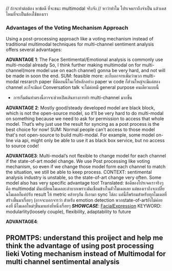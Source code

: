 
// ถ้าจะทำต่อต้อง หาข้อดี ที่จะชนะ multimodal จริงจัง
// หาว่าทำไม โปรเจคเราถึงจำเป็น แล้วเคสไหนที่จะเป็นต้องใช้ของเรา

### Advantages of the Voting Mechanism Approach
Using a post-processing approach like a voting mechanism instead of traditional multimodal techniques for multi-channel sentiment analysis offers several advantages:

**ADVANTAGE 1**: The Face Sentimental/Emotional analysis is commonly use multi-modal already
So, I think further making multimodal on for multi-channel(more model use on each channel) gonna be very hard, and not will be made in soon the end.
SUM: feasible
more: ละก็บอกจารเพิ่มว่าพวก multi-modal resrarch paper ที่มีตอนนี้ในเว็ปหลักอย่าง paper w code ก็ส่วนใหญ่จะมีแค่สอง channel ละก็จะมีแค่ Conversation talk จะไม่ค่อยมี general purpose คนเดียวแบบนี้ 
- การเริ่มต้นทำตรงนี้อาจจะช่วยเปิดเส้นทางการทำ multi-channel มากขึ้น

**ADVANTAGE 2**: Mostly good/steady developed model are black block, which is not the open-source model, so it’ll be very hard to do multi-modal on something because we need to ask for permission to access that whole model. That’s why just use the result for syncing as a post process is the best choice for now!
SUM: Normal people can’t access to those model that's not open-source to build multi-modal. For example, some model on-line via api, might only be able to use it as black box service, but no access to source code!


**ADVANTAGE3**: Multi-modal’s not flexible to change model for each channel if the state-of-art model change. We use Post processing like voting mechanism, so even if we change those model form each channel to match the situation, we still be able to keep process.
CONTEXT: sentimental analysis industry is unstable, so the state-of-art change very often. Some model also has very specific advantage too!
Translated: ข้อดีของโปรเจคเราจริงๆคือ multimodal มันเปลี่ยนโมเดลละลำบากเพราะมันเชื่อมข้างในตัวโมเดลเลย แต่ของเราถึงจะเปลี้ยนโมเดลก็แค่ปรับ result ให้ metric คล้ายๆกัน ก็เอามา sync ได้ละ แค่นี้ก็พร้อมสำหรับทุกโมเดลที่สร้างขึ้นมาเรื่อยๆ (อาจจะบอกจารว่า สำหรับ emotion detection พวกstate-of-artยังไม่ค่อยคงที่ มีโมเดลใหม่ๆขึ้นมาแย่งที่หนึ่งเรื่อยๆ
***SHOWCASE***: [FacialExpression](./FacialExpression.md)
KEYWORD: modularlity(loosely couple), flexibility, adaptability to future

**ADVANTAGE4**:


**PROMTPS**: understand this proiject and help me think the advantage of using post processing lieki Voting mechanism instead of Multimodal for multi channel sentimental analysis
---